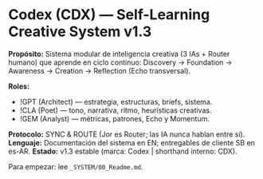 # Codex (CDX) — Self-Learning Creative System v1.3

**Propósito:** Sistema modular de inteligencia creativa (3 IAs + Router humano) que aprende en ciclo continuo:
Discovery → Foundation → Awareness → Creation → Reflection (Echo transversal).

**Roles:**
- !GPT (Architect) — estrategia, estructuras, briefs, sistema.
- !CLA (Poet) — tono, narrativa, ritmo, heurísticas creativas.
- !GEM (Analyst) — métricas, patrones, Echo y Momentum.

**Protocolo:** SYNC & ROUTE (Jor es Router; las IA nunca hablan entre sí).
**Lenguaje:** Documentación del sistema en EN; entregables de cliente SB en es-AR.
**Estado:** v1.3 estable (marca: Codex | shorthand interno: CDX).

Para empezar: lee `_SYSTEM/00_Readme.md`.